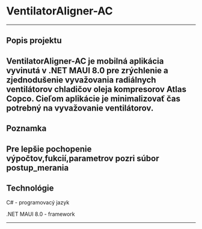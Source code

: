 # VentilatorAligner-AC
-------------------------------------------------------------------------------------------------------------------------------------------------------------------------------------------------
## Popis projektu

 VentilatorAligner-AC je mobilná aplikácia vyvinutá v .NET MAUI 8.0 pre zrýchlenie a zjednodušenie vyvažovania radiálnych ventilátorov chladičov oleja kompresorov Atlas Copco. 
 Cieľom aplikácie je minimalizovať čas potrebný na vyvažovanie ventilátorov.
-------------------------------------------------------------------------------------------------------------------------------------------------------------------------------------------------
## Poznamka

 Pre lepšie pochopenie výpočtov,fukcií,parametrov pozri súbor postup_merania
-------------------------------------------------------------------------------------------------------------------------------------------------------------------------------------------------
## Technológie

 C# - programovacý jazyk

 .NET MAUI 8.0 - framework 


-------------------------------------------------------------------------------------------------------------------------------------------------------------------------------------------------
